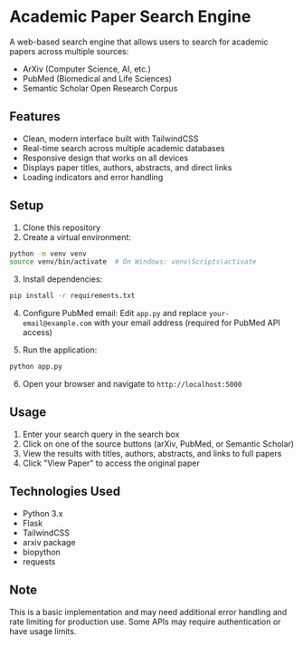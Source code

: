 # Academic Paper Search Engine

A web-based search engine that allows users to search for academic papers across multiple sources:
- ArXiv (Computer Science, AI, etc.)
- PubMed (Biomedical and Life Sciences)
- Semantic Scholar Open Research Corpus

## Features

- Clean, modern interface built with TailwindCSS
- Real-time search across multiple academic databases
- Responsive design that works on all devices
- Displays paper titles, authors, abstracts, and direct links
- Loading indicators and error handling

## Setup

1. Clone this repository
2. Create a virtual environment:
```bash
python -m venv venv
source venv/bin/activate  # On Windows: venv\Scripts\activate
```

3. Install dependencies:
```bash
pip install -r requirements.txt
```

4. Configure PubMed email:
Edit `app.py` and replace `your-email@example.com` with your email address (required for PubMed API access)

5. Run the application:
```bash
python app.py
```

6. Open your browser and navigate to `http://localhost:5000`

## Usage

1. Enter your search query in the search box
2. Click on one of the source buttons (arXiv, PubMed, or Semantic Scholar)
3. View the results with titles, authors, abstracts, and links to full papers
4. Click "View Paper" to access the original paper

## Technologies Used

- Python 3.x
- Flask
- TailwindCSS
- arxiv package
- biopython
- requests

## Note

This is a basic implementation and may need additional error handling and rate limiting for production use. Some APIs may require authentication or have usage limits. 